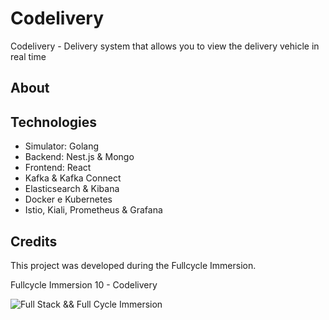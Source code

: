 # Codelivery
Codelivery - Delivery system that allows you to view the delivery vehicle in real time

## About

## Technologies
- Simulator: Golang
- Backend: Nest.js & Mongo
- Frontend: React
- Kafka & Kafka Connect
- Elasticsearch & Kibana
- Docker e Kubernetes
- Istio, Kiali, Prometheus & Grafana

## Credits

This project was developed during the Fullcycle Immersion.

Fullcycle Immersion 10 - Codelivery

![Full Stack && Full Cycle Immersion](https://events-fullcycle.s3.amazonaws.com/events-fullcycle/static/site/img/grupo_4417.png)
